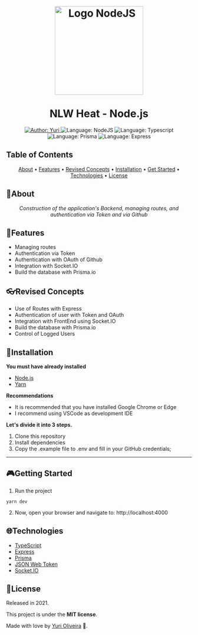 <h1 align="center">
	<img src="https://nodejs.org/static/images/logos/nodejs-new-pantone-black.svg" alt="Logo NodeJS"  width="240"><br><br>
    NLW Heat - Node.js
</h1>


<p align="center">
<a href="https://www.linkedin.com/in/yuri-silva99/" target="_blank">
    <img src="https://img.shields.io/static/v1?label=Author&message=Yuri&color=00ba6d&style=for-the-badge&logo=LinkedIn" alt="Author: Yuri">
</a>
<a>
    <img src="https://img.shields.io/static/v1?label=Language&message=NodeJs&color=brightgreen&style=for-the-badge&logo=node.js" alt="Language: NodeJS">
</a>
<a>
    <img src="https://img.shields.io/static/v1?label=Language&message=Typescript&color=blue&style=for-the-badge&logo=Typescript" alt="Language: Typescript">
</a>
<a>
    <img  src="https://img.shields.io/static/v1?label=Language&message=Prisma&color=aquamarine&style=for-the-badge&logo=prisma" alt="Language: Prisma">
</a>
<a>
    <img  src="https://img.shields.io/static/v1?label=Language&message=Express&color=orange&style=for-the-badge&logo=express" alt="Language: Express">
</a>
</p>


## Table of Contents

<p align="center">
 <a href="#about">About</a> •
 <a href="#features">Features</a> •
 <a href="#revised-concepts">Revised Concepts</a> • 
 <a href="#installation">Installation</a> • 
 <a href="#getting-started">Get Started</a> • 
 <a href="#technologies">Technologies</a> • 
 <a href="#license">License</a>
</p>

## 📌About

<p align="center">
    <em>Construction of the application's Backend, managing routes, and authentication via Token and via Github</em>
</p>

## 🚀Features

- Managing routes
- Authentication via Token
- Authentication with OAuth of Github
- Integration with Socket.IO
- Build the database with Prisma.io

## 👓Revised Concepts

- Use of Routes with Express
- Authentication of user with Token and OAuth
- Integration with FrontEnd using Socket.IO
- Build the database with Prisma.io
- Control of Logged Users
## 📕Installation

**You must have already installed**
- [Node.js](https://nodejs.org/en/)
- [Yarn](https://yarnpkg.com/)

**Recommendations**
-   It is recommended that you have installed Google Chrome or Edge
-   I recommend using VSCode as development IDE

**Let's divide it into 3 steps.**
1. Clone this repository
2. Install dependencies
3. Copy the .example file to .env and fill in your GitHub credentials;
  ---
## 🎮Getting Started

1. Run the project
```
yarn dev
```
2. Now, open your browser and navigate to: http://localhost:4000

## 🌐Technologies

- [TypeScript](https://www.typescriptlang.org/)
- [Express](https://expressjs.com/pt-br/)
- [Prisma](https://www.prisma.io/)
- [JSON Web Token](https://jwt.io/)
- [Socket.IO](https://socket.io/)

## 📝License

Released in 2021.

This project is under the **MIT license**.

Made with love by [Yuri Oliveira](https://github.com/Yuri-stack) 🚀.
